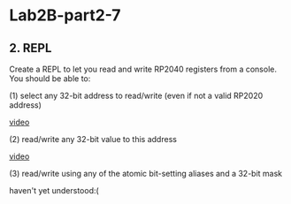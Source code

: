 # Lab2B-part2-7

## 2. REPL
Create a REPL to let you read and write RP2040 registers from a console. You should be able to:

(1) select any 32-bit address to read/write (even if not a valid RP2020 address)


[video](https://github.com/Sharonun/Lab2B-part2-7/blob/main/part%202%20REPL/read.mp4)



(2) read/write any 32-bit value to this address

[video](https://github.com/Sharonun/Lab2B-part2-7/blob/main/part%202%20REPL/writeandread.mp4)


(3) read/write using any of the atomic bit-setting aliases and a 32-bit mask

haven't yet understood:(
